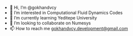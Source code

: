 - 👋 Hi, I’m @gokhandvcy
- 👀 I’m interested in Computational Fluid Dynamics Codes
- 🌱 I’m currently learning Yeditepe University
- 💞️ I’m looking to collaborate on Numesys 
- 📫 How to reach me gokhandvcy.development@gmail.com

<!---
gokhandvcy/gokhandvcy is a ✨ special ✨ repository because its `README.md` (this file) appears on your GitHub profile.
You can click the Preview link to take a look at your changes.
--->
